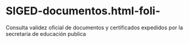 # SIGED-documentos.html-foli-
Consulta validez oficial de documentos y certificados expedidos por la secretaria de educación publica
